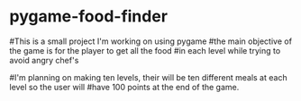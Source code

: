 # pygame-food-finder

#This is a small project I'm working on using pygame
#the main objective of the game is for the player to get all the food
#in each level while trying to avoid angry chef's

#I'm planning on making ten levels, their will be ten different meals at each level so the user will
#have 100 points at the end of the game.
